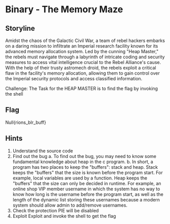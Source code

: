 # Binary - The Memory Maze

## Storyline 

Amidst the chaos of the Galactic Civil War, a team of rebel hackers embarks on a daring mission to infiltrate an Imperial research facility known for its advanced memory allocation system.
Led by the cunning "Heap Master," the rebels must navigate through a labyrinth of intricate coding and security measures to access vital intelligence crucial to the Rebel Alliance's cause.
With the help of their trusty astromech droid, the rebels exploit a critical flaw in the facility's memory allocation, allowing them to gain control over the Imperial security protocols and access classified information.

Challenge: The Task for the HEAP MASTER is to find the flag by invoking the shell
## Flag 
Null{rions_blr_buff}
## Hints

1. Understand the source code
2. Find out the bug
    a. To find out the bug, you may need to know some fundamental knowledge about heap in the c program.
    b. In short, a program has two places to keep the "buffers": stack and heap. Stack keeps the "buffers" that the size is known before the program start. For example, local variables are used by a function. Heap keeps the "buffers" that the size can only be decided in runtime. For example, an online shop VIP member username in which the system has no way to know how long is the username before the program start, as well as the length of the dynamic list storing these usernames because a modern system should allow admin to add/remove usernames.
3. Check the protection PIE will be disabled
4. Exploit Exploit and invoke the shell to get the flag
 
